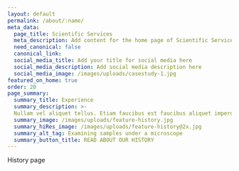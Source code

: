 ```yaml
---
layout: default
permalink: /about/:name/
meta_data:
  page_title: Scientific Services
  meta_description: Add content for the home page of Scientific Services here...
  need_canonical: false
  canonical_link:
  social_media_title: Add your title for social media here
  social_media_description: Add social media description here
  social_media_image: /images/uploads/casestudy-1.jpg
featured_on_home: true
order: 20
page_summary:
  summary_title: Experience
  summary_description: >-
  Nullam vel aliquet tellus. Etiam faucibus est faucibus aliquet imperdiet. Etiam fringilla mauris sit amet. Class aptent taciti sociosqu ad litora torquent per conubia nostra, per inceptos himenaeos.
  summary_image: /images/uploads/feature-history.jpg
  summary_hiRes_image: /images/uploads/feature-history@2x.jpg
  summary_alt_tag: Examining samples under a microscope
  summary_button_title: READ ABOUT OUR HISTORY
---
```

History page
